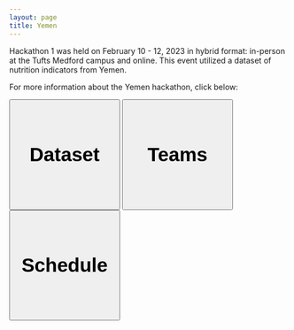 ```yaml
---
layout: page
title: Yemen
---
```


Hackathon 1 was held on February 10 - 12, 2023 in hybrid format: in-person at the Tufts Medford campus and online. This event utilized a dataset of nutrition indicators from Yemen. 

For more information about the Yemen hackathon, click below:

<button style="height:200px;width:200px;font-size:35px;font-weight:bold" onclick="location.href='http://tuftsfaminehackathon.github.io/yemen2023/dataset'" type="button">Dataset</button>  <button style="height:200px;width:200px;font-size:35px;font-weight:bold" onclick="location.href='https://docs.google.com/spreadsheets/d/114NRhp4bCfV8YCBRsPd1SzIHijNu-_daIfLqja9U5G0/edit'" type="button">Teams</button>  <button style="height:200px;width:200px;font-size:35px;font-weight:bold" onclick="location.href='http://tuftsfaminehackathon.github.io/yemen2023/schedule'" type="button">Schedule</button>
